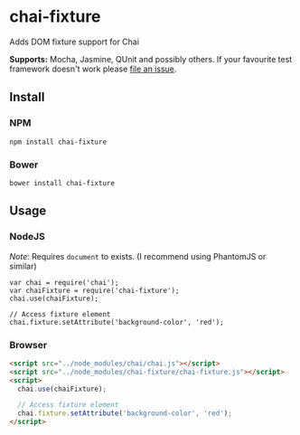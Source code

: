 # chai-fixture
Adds DOM fixture support for Chai

**Supports:** Mocha, Jasmine, QUnit and possibly others. If your favourite test framework doesn't work please [file an issue](https://github.com/isisbusapps/chai-fixture/issues/new).

## Install

### NPM

```
npm install chai-fixture
```

### Bower

```
bower install chai-fixture
```

## Usage

### NodeJS

*Note:* Requires `document` to exists. (I recommend using PhantomJS or similar)

```JS
var chai = require('chai');
var chaiFixture = require('chai-fixture');
chai.use(chaiFixture);

// Access fixture element
chai.fixture.setAttribute('background-color', 'red');
```

### Browser

```HTML
<script src="../node_modules/chai/chai.js"></script>
<script src="../node_modules/chai-fixture/chai-fixture.js"></script>
<script>
  chai.use(chaiFixture);

  // Access fixture element
  chai.fixture.setAttribute('background-color', 'red');
</script>
```
